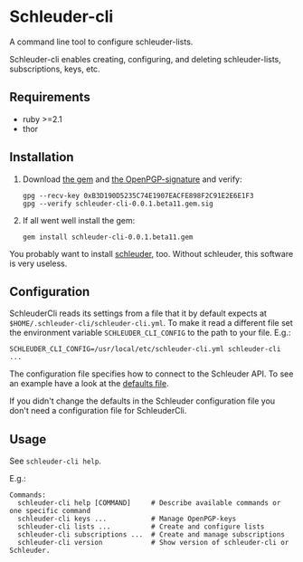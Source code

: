 Schleuder-cli
==============

A command line tool to configure schleuder-lists.

Schleuder-cli enables creating, configuring, and deleting schleuder-lists, subscriptions, keys, etc.

Requirements
------------
* ruby  >=2.1
* thor

Installation
------------

1. Download [the gem](https://git.codecoop.org/schleuder/schleuder-cli/raw/master/gems/schleuder-cli-0.0.1.beta11.gem) and [the OpenPGP-signature](https://git.codecoop.org/schleuder/schleuder-cli/raw/master/gems/schleuder-cli-0.0.1.beta11.gem.sig) and verify:
   ```
   gpg --recv-key 0xB3D190D5235C74E1907EACFE898F2C91E2E6E1F3
   gpg --verify schleuder-cli-0.0.1.beta11.gem.sig
   ```

2. If all went well install the gem:
   ```
   gem install schleuder-cli-0.0.1.beta11.gem
   ```

You probably want to install [schleuder](https://git.codecoop.org/schleuder/schleuder3), too. Without schleuder, this software is very useless.

Configuration
-------------

SchleuderCli reads its settings from a file that it by default expects at `$HOME/.schleuder-cli/schleuder-cli.yml`. To make it read a different file set the environment variable `SCHLEUDER_CLI_CONFIG` to the path to your file. E.g.:

    SCHLEUDER_CLI_CONFIG=/usr/local/etc/schleuder-cli.yml schleuder-cli ...

The configuration file specifies how to connect to the Schleuder API. To see an example have a look at the [defaults file](/etc/schleuder-cli.yml).

If you didn't change the defaults in the Schleuder configuration file you don't need a configuration file for SchleuderCli.

Usage
-----
See `schleuder-cli help`.

E.g.:

    Commands:
      schleuder-cli help [COMMAND]     # Describe available commands or one specific command
      schleuder-cli keys ...           # Manage OpenPGP-keys
      schleuder-cli lists ...          # Create and configure lists
      schleuder-cli subscriptions ...  # Create and manage subscriptions
      schleuder-cli version            # Show version of schleuder-cli or Schleuder.
